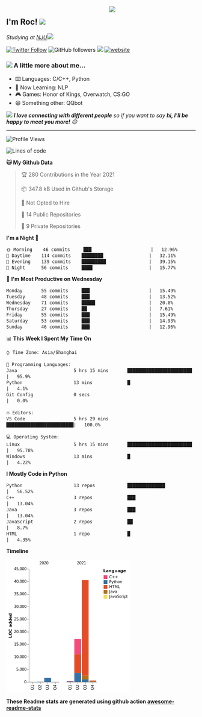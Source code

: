 <img align='right' src="https://media.giphy.com/media/M9gbBd9nbDrOTu1Mqx/giphy.gif" width="230">
<h2>I'm Roc! <img src="https://media.giphy.com/media/12oufCB0MyZ1Go/giphy.gif" width="50"></h2>
<p><em>Studying at <a href="http://www.nju.edu.cn">NJU</a><img src="https://media.giphy.com/media/WUlplcMpOCEmTGBtBW/giphy.gif" width="50"> 
</em></p>

[![Twitter Follow](https://img.shields.io/twitter/follow/Roc78862980?label=Follow)](https://twitter.com/intent/follow?screen_name=Roc78862980)
![GitHub followers](https://img.shields.io/github/followers/roc136?label=Follow&style=social)
![](https://visitor-badge.glitch.me/badge?page_id=Roc136.Roc136)
[![website](https://img.shields.io/badge/Website-46a2f1.svg?&style=flat-square&logo=Google-Chrome&logoColor=white&link=https://blog.roc136.top)](https://blog.roc136.top)
<!-- ![Waka Readme](https://github.com/anmol098/anmol098/workflows/Waka%20Readme/badge.svg) -->
<!-- [![Linkedin: anmol](https://img.shields.io/badge/-anmol-blue?style=flat-square&logo=Linkedin&logoColor=white&link=https://www.linkedin.com/in/anmol-p-singh/)](https://www.linkedin.com/in/anmol-p-singh/) -->

### <img src="https://media.giphy.com/media/VgCDAzcKvsR6OM0uWg/giphy.gif" width="50"> A little more about me...  

- ⌨️ Languages: C/C++, Python
- 🌱 Now Learning: NLP
- 🎮 Games: Honor of Kings, Overwatch, CS:GO
- 😄 Something other: QQbot

<img src="https://media.giphy.com/media/LnQjpWaON8nhr21vNW/giphy.gif" width="60"> <em><b>I love connecting with different people</b> so if you want to say <b>hi, I'll be happy to meet you more!</b> 😊</em>

---
<!--START_SECTION:waka-->
![Profile Views](http://img.shields.io/badge/Profile%20Views-8-blue)

![Lines of code](https://img.shields.io/badge/From%20Hello%20World%20I%27ve%20Written-60232%20lines%20of%20code-blue)

**🐱 My Github Data** 

> 🏆 280 Contributions in the Year 2021
 > 
> 📦 347.8 kB Used in Github's Storage 
 > 
> 🚫 Not Opted to Hire
 > 
> 📜 14 Public Repositories 
 > 
> 🔑 9 Private Repositories  
 > 
**I'm a Night 🦉** 

```text
🌞 Morning    46 commits     ███                      |   12.96% 
🌆 Daytime    114 commits    ████████                 |   32.11% 
🌃 Evening    139 commits    █████████                |   39.15% 
🌙 Night      56 commits     ████                     |   15.77%

```
📅 **I'm Most Productive on Wednesday** 

```text
Monday       55 commits     ███                      |   15.49% 
Tuesday      48 commits     ███                      |   13.52% 
Wednesday    71 commits     █████                    |   20.0% 
Thursday     27 commits     ██                       |   7.61% 
Friday       55 commits     ███                      |   15.49% 
Saturday     53 commits     ███                      |   14.93% 
Sunday       46 commits     ███                      |   12.96%

```


📊 **This Week I Spent My Time On** 

```text
⌚︎ Time Zone: Asia/Shanghai

💬 Programming Languages: 
Java                     5 hrs 15 mins       ████████████████████████ |   95.9% 
Python                   13 mins             █                        |   4.1% 
Git Config               0 secs                                       |   0.0%

🔥 Editors: 
VS Code                  5 hrs 29 mins       █████████████████████████|   100.0%

💻 Operating System: 
Linux                    5 hrs 15 mins       ████████████████████████ |   95.78% 
Windows                  13 mins             █                        |   4.22%

```

**I Mostly Code in Python** 

```text
Python                   13 repos            ██████████████           |   56.52% 
C++                      3 repos             ███                      |   13.04% 
Java                     3 repos             ███                      |   13.04% 
JavaScript               2 repos             ██                       |   8.7% 
HTML                     1 repo              █                        |   4.35%

```


**Timeline**

![Chart not found](https://raw.githubusercontent.com/Roc136/Roc136/master/charts/bar_graph.png) 


<!--END_SECTION:waka-->

**These Readme stats are generated using github action [awesome-readme-stats](https://github.com/Roc136/waka-readme-stats)**
